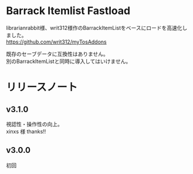 # Barrack Itemlist Fastload
librarianrabbit様、writ312様作のBarrackItemListをベースにロードを高速化しました。  
https://github.com/writ312/myTosAddons     

既存のセーブデータに互換性はありません。  
別のBarrackItemListと同時に導入してはいけません。
# リリースノート
## v3.1.0
視認性・操作性の向上。   
xinxs 様 thanks!! 
## v3.0.0
初回
